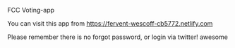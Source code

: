FCC Voting-app

You can visit this app from  https://fervent-wescoff-cb5772.netlify.com 

Please remember there is no forgot password, or login via twitter! awesome
